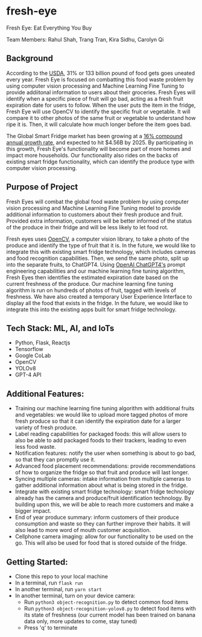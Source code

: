 # fresh-eye
Fresh Eye: Eat Everything You Buy

Team Members: Rahul Shah, Trang Tran, Kira Sidhu, Carolyn Qi

## Background
[]([https://youtu.be/vt5fpE0bzSY](https://imgur.com/a/B0at7iv))

According to the [USDA](https://www.ers.usda.gov/webdocs/publications/43833/43679_eib121_summary.pdf?v=3619.3), 31% or 133 billion pound of food gets goes uneated every year. Fresh Eye is focused on combatting this food waste problem by using computer vision processing and Machine Learning Fine Tuning to provide addiitonal information to users about their groceries. Fresh Eyes will identify when a specific piece of fruit will go bad, acting as a fresh fruit expiration date for users to follow. When the user puts the item in the fridge, Fresh Eye will use OpenCV to identify the specific fruit or vegetable. It will compare it to other photos of the same fruit or vegetable to understand how ripe it is. Then, it will calculate how much longer before the item goes bad. 

The Global Smart Fridge market has been growing at a [16% compound annual growth rate](https://www.researchandmarkets.com/report/smart-refrigerator?utm_source=BW&utm_medium=PressRelease&utm_code=9hkzxj&utm_campaign=1827649+-+Smart+Refrigerators+Global+Market+Report+2023%3a+Dawn+of+the+IoT+at+Home+Spurs+Further+Growth+in+the+Sector&utm_exec=como322prd), and expected to hit $4.56B by 2025. By participating in this growth, Fresh Eye's functionality will become part of more homes and impact more households. Our functionality also rides on the backs of existing smart fridge functionality, which can identify the produce type with computer vision processing. 

## Purpose of Project

Fresh Eyes will combat the global food waste problem by using computer vision processing and Machine Learning Fine Tuning model to provide additional information to customers about their fresh produce and fruit. Provided extra information, customers will be better informed of the status of the produce in their fridge and will be less likely to let food rot. 

Fresh eyes uses [OpenCV](https://opencv.org/), a computer vision library, to take a photo of the produce and identify the type of fruit that it is. In the future, we would like to integrate this with existing smart fridge technology, which includes cameras and food recognition capabilities. Then, we send the same photo, split up into the separate fruits, to ChatGPT4. Using [OpenAI ChatGPT4's](https://openai.com/gpt-4) prompt engineering capabilities and our machine learning fine tuning algorithm, Fresh Eyes then identifies the estimated expiration date based on the current freshness of the produce. Our machine learning fine tuning algorithm is run on hundreds of photos of fruit, tagged with levels of freshness. We have also created a temporary User Experience Interface to display all the food that exists in the fridge. In the future, we would like to integrate this into the existing apps built for smart fridge technology.

## Tech Stack: ML, AI, and IoTs

- Python, Flask, Reactjs
- Tensorflow
- Google CoLab
- OpenCV
- YOLOv8
- GPT-4 API

## Additional Features:

- Training our machine learning fine tuning algorithm with additional fruits and vegetables: we would like to upload more tagged photos of more fresh produce so that it can identify the expiration date for a larger variety of fresh produce.
- Label reading capabilities for packaged foods: this will allow users to also be able to add packaged foods to their trackers, leading to even less food waste.
- Notification features: notify the user when something is about to go bad, so that they can promptly use it.
- Advanced food placement recommendations: provide recommendations of how to organize the fridge so that fruit and produce will last longer.
- Syncing multiple cameras: intake information from multiple cameras to gather additional information about what is being stored in the fridge. 
- Integrate with existing smart fridge technology: smart fridge technology already has the camera and produce/fruit identification technology. By building upon this, we will be able to reach more customers and make a bigger impact. 
- End of year produce summary: inform customers of their produce consumption and waste so they can further improve their habits. It will also lead to more word of mouth customer acquisition. 
- Cellphone camera imaging: allow for our functionality to be used on the go. This will also be used for food that is stored outside of the fridge. 

## Getting Started:
- Clone this repo to your local machine
- In a terminal, run ```flask run```
- In another terminal, run ```yarn start```
- In another terminal, turn on your device camera:
  - Run ```python3 object-recognition.py``` to detect common food items
  - Run ```python3 object-recognition-yolov8.py``` to detect food items with its state of freshness (our current model has been trained on banana data only, more updates to come, stay tuned)
  - Press 'q' to terminate
